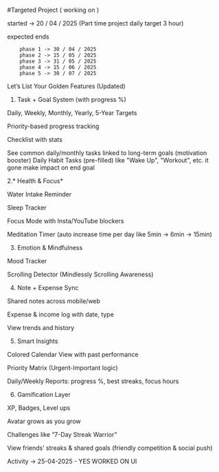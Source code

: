 #Targeted Project ( working on )

started -> 20 / 04 / 2025 (Part time project daily target 3 hour)

expected ends

        phase 1 -> 30 / 04 / 2025 
        phase 2 -> 15 / 05 / 2025
        phase 3 -> 31 / 05 / 2025
        phase 4 -> 15 / 06 / 2025
        phase 5 -> 30 / 07 / 2025

Let’s List Your Golden Features (Updated)

1. Task + Goal System (with progress %)

Daily, Weekly, Monthly, Yearly, 5-Year Targets

Priority-based progress tracking

Checklist with stats

See common daily/monthly tasks linked to long-term goals (motivation booster)
Daily Habit Tasks (pre-filled) like "Wake Up", "Workout", etc. it gone make impact on end goal

2.* Health & Focus*

Water Intake Reminder

Sleep Tracker

Focus Mode with Insta/YouTube blockers

Meditation Timer (auto increase time per day like 5min → 6min → 15min)

3. Emotion & Mindfulness

Mood Tracker

Scrolling Detector (Mindlessly Scrolling Awareness)


4. Note + Expense Sync

Shared notes across mobile/web

Expense & income log with date, type

View trends and history


5. Smart Insights

Colored Calendar View with past performance

Priority Matrix (Urgent-Important logic)

Daily/Weekly Reports: progress %, best streaks, focus hours


6. Gamification Layer

XP, Badges, Level ups

Avatar grows as you grow

Challenges like “7-Day Streak Warrior”

View friends’ streaks & shared goals (friendly competition & social push)

Activity -> 
25-04-2025 - YES WORKED ON UI 

